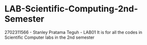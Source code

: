 # LAB-Scientific-Computing-2nd-Semester

2702311566 - Stanley Pratama Teguh - LAB01
It is for all the codes in Scientific Computer labs in the 2nd semester

